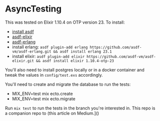 # AsyncTesting

This was tested on Elixir 1.10.4 on OTP version 23. To install:

- [install asdf](https://github.com/asdf-vm/asdf)
- [asdf-elixir](https://github.com/asdf-vm/asdf-elixir)
- [asdf-erlang](https://github.com/asdf-vm/asdf-erlang)
- install erlang: `asdf plugin-add erlang https://github.com/asdf-vm/asdf-erlang.git && asdf install erlang 23.1`
- install elixir: `asdf plugin-add elixir https://github.com/asdf-vm/asdf-elixir.git && asdf install elixir 1.10.4-otp-23`

You'll also need to install postgres locally or in a docker container and tweak the values in `config/test.exs` accordingly.

You'll need to create and migrate the database to run the tests:
 - MIX_ENV=test mix ecto.create
 - MIX_ENV=test mix ecto.migrate

Run `mix test` to run the tests in the branch you're interested in. This repo is a companion repo to (this article on Medium.]()
